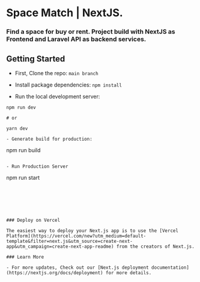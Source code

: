 # Space Match | NextJS.

### Find a space for buy or rent. Project build with NextJS as Frontend and Laravel API as backend services.

## Getting Started

- First, Clone the repo: `main branch`


- Install package dependencies: 
`
npm install 
`

- Run the local development server: 
```
npm run dev

# or

yarn dev

- Generate build for production: 
```
npm run build
```

- Run Production Server
```
npm run start
```






### Deploy on Vercel

The easiest way to deploy your Next.js app is to use the [Vercel Platform](https://vercel.com/new?utm_medium=default-template&filter=next.js&utm_source=create-next-app&utm_campaign=create-next-app-readme) from the creators of Next.js.

### Learn More

- For more updates, Check out our [Next.js deployment documentation](https://nextjs.org/docs/deployment) for more details.


